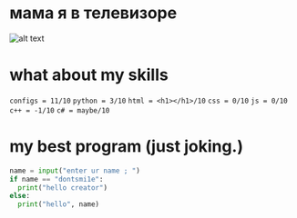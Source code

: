 # мама я в телевизоре
![alt text](https://i.imgur.com/jDjE5aB.png)

# what about my skills
`configs = 11/10`
`python = 3/10`
`html = <h1></h1>/10`
`css = 0/10`
`js = 0/10`
`с++ = -1/10`
`c# = maybe/10`

# my best program (just joking.)
```python
name = input("enter ur name ; ")
if name == "dontsmi1e":
  print("hello creator")
else:
  print("hello", name)
```
